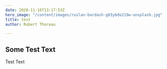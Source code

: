 ```yaml
---
date: 2020-11-16T13:17:53Z
hero_image: "/content/images/ruslan-bardash-g83y6do219w-unsplash.jpg"
title: test
author: Robert Thoreau

---
```

## Some Test Text

Test Text